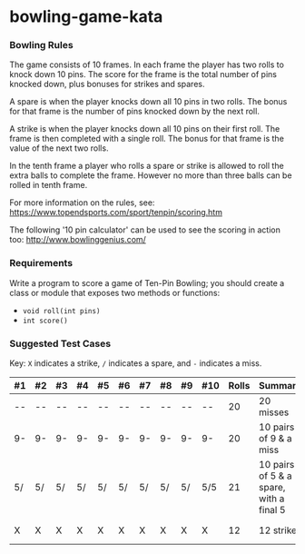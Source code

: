 # bowling-game-kata
### Bowling Rules
The game consists of 10 frames. In each frame the player has two rolls to knock down 10 pins. The score for the frame is the total number of pins knocked down, plus bonuses for strikes and spares.

A spare is when the player knocks down all 10 pins in two rolls. The bonus for that frame is the number of pins knocked down by the next roll.

A strike is when the player knocks down all 10 pins on their first roll. The frame is then completed with a single roll. The bonus for that frame is the value of the next two rolls.

In the tenth frame a player who rolls a spare or strike is allowed to roll the extra balls to complete the frame. However no more than three balls can be rolled in tenth frame.

For more information on the rules, see:
https://www.topendsports.com/sport/tenpin/scoring.htm

The following '10 pin calculator' can be used to see the scoring in action too:
http://www.bowlinggenius.com/

### Requirements
Write a program to score a game of Ten-Pin Bowling; you should create a class or module that exposes two methods or functions:
- `void roll(int pins)`
- `int score()`

### Suggested Test Cases
Key: `X` indicates a strike, `/` indicates a spare, and `-` indicates a miss.

| #1  | #2  | #3  | #4  | #5  | #6  | #7  | #8  | #9  | #10 | Rolls | Summary                                 | Calculation           | Score |
|-----|-----|-----|-----|-----|-----|-----|-----|-----|-----|-------|-----------------------------------------|-----------------------|-------|
| --  | --  | --  | --  | --  | --  | --  | --  | --  | --  | 20    | 20 misses                               | 10 frames * 0 points  | 0     |
| 9-  | 9-  | 9-  | 9-  | 9-  | 9-  | 9-  | 9-  | 9-  | 9-  | 20    | 10 pairs of 9 & a miss                  | 10 frames * 9 points  | 90    |
| 5/  | 5/  | 5/  | 5/  | 5/  | 5/  | 5/  | 5/  | 5/  | 5/5 | 21    | 10 pairs of 5 & a spare, with a final 5 | 10 frames * 15 points | 150   |
| X   | X   | X   | X   | X   | X   | X   | X   | X   | X   | 12    | 12 strikes                              | 10 frames * 30 points | 300   |
